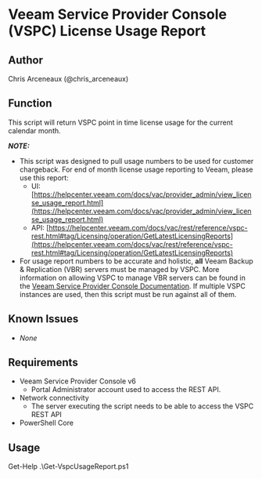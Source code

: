 # Veeam Service Provider Console (VSPC) License Usage Report

## Author

Chris Arceneaux (@chris_arceneaux)

## Function

This script will return VSPC point in time license usage for
the current calendar month.

***NOTE:***

* This script was designed to pull usage numbers to be used for customer chargeback. For end of month license usage reporting to Veeam, please use this report:
  * UI: [https://helpcenter.veeam.com/docs/vac/provider_admin/view_license_usage_report.html](https://helpcenter.veeam.com/docs/vac/provider_admin/view_license_usage_report.html)
  * API: [https://helpcenter.veeam.com/docs/vac/rest/reference/vspc-rest.html#tag/Licensing/operation/GetLatestLicensingReports](https://helpcenter.veeam.com/docs/vac/rest/reference/vspc-rest.html#tag/Licensing/operation/GetLatestLicensingReports)
* For usage report numbers to be accurate and holistic, **all** Veeam Backup & Replication (VBR) servers must be managed by VSPC. More information on allowing VSPC to manage VBR servers can be found in the [Veeam Service Provider Console Documentation](https://helpcenter.veeam.com/docs/vac/provider_user/connect_backup_servers.html). If multiple VSPC instances are used, then this script must be run against all of them.

## Known Issues

* *None*

## Requirements

* Veeam Service Provider Console v6
  * Portal Administrator account used to access the REST API.
* Network connectivity
  * The server executing the script needs to be able to access the VSPC REST API
* PowerShell Core

## Usage

Get-Help .\Get-VspcUsageReport.ps1
